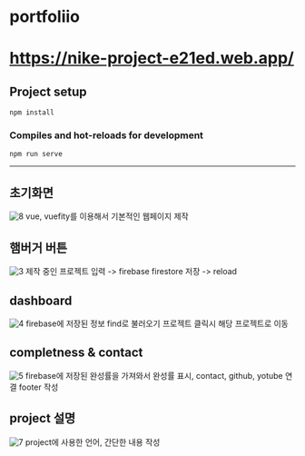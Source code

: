 # portfoliio

# https://nike-project-e21ed.web.app/ 

## Project setup
```
npm install
```

### Compiles and hot-reloads for development
```
npm run serve
```

---

## 초기화면
![8](https://user-images.githubusercontent.com/85939078/170858803-00ab756f-93ed-40a2-9d60-d67d08dc15ec.PNG)
vue, vuefity를 이용해서 기본적인 웹페이지 제작

## 햄버거 버튼
![3](https://user-images.githubusercontent.com/85939078/170858859-6384f6b8-8f07-40ab-a364-35a6f2a74097.PNG)
제작 중인 프로젝트 입력 -> firebase firestore 저장 -> reload

## dashboard
![4](https://user-images.githubusercontent.com/85939078/170858923-889d09d5-cbb7-462b-b8fb-3f6b2f09a77c.PNG)
firebase에 저장된 정보 find로 불러오기 프로젝트 클릭시 해당 프로젝트로 이동

## completness & contact
![5](https://user-images.githubusercontent.com/85939078/170858943-478d6dc1-f42f-44b3-8f40-0a9a4922799c.PNG)
firebase에 저장된 완성률을 가져와서 완성률 표시, contact, github, yotube 연결
footer 작성

## project 설명
![7](https://user-images.githubusercontent.com/85939078/170859094-0a2e9ba7-f7d3-43a5-84a2-6fbf415426bd.PNG)
project에 사용한 언어, 간단한 내용 작성


